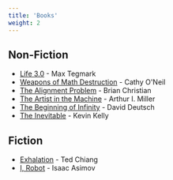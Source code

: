 ```yaml
---
title: 'Books'
weight: 2
---
```


## Non-Fiction
- [Life 3.0](https://www.goodreads.com/book/show/34272565-life-3-0) - Max Tegmark
- [Weapons of Math Destruction](https://www.goodreads.com/book/show/28186015-weapons-of-math-destruction?from_search=true&from_srp=true&qid=oUY45aUdRX&rank=1) - Cathy O'Neil
- [The Alignment Problem](https://www.goodreads.com/book/show/50489349-the-alignment-problem) - Brian Christian
- [The Artist in the Machine](https://www.goodreads.com/book/show/44512539-the-artist-in-the-machine) - Arthur I. Miller
- [The Beginning of Infinity](https://www.goodreads.com/book/show/10483171-the-beginning-of-infinity?from_search=true&from_srp=true&qid=G7gk5d3TMN&rank=1) - David Deutsch
- [The Inevitable](https://www.goodreads.com/book/show/27209431-the-inevitable) - Kevin Kelly

## Fiction
- [Exhalation](https://www.goodreads.com/book/show/41160292-exhalation?ref=nav_sb_ss_1_10) - Ted Chiang
- [I, Robot](https://www.goodreads.com/book/show/41804.I_Robot?ref=nav_sb_ss_1_8) - Isaac Asimov
